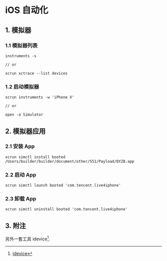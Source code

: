 # iOS 自动化

## 1. 模拟器

### 1.1 模拟器列表

```shell
instruments -s

// or 

xcrun xctrace --list devices
```

### 1.2 启动模拟器

```shell
xcrun instruments -w 'iPhone X'

// or

open -a Simulator
```

## 2. 模拟器应用

### 2.1 安装 App

```xcrun simctl install booted /Users/builder/builder/document/other/551/Payload/DYZB.app```

### 2.2 启动 App

```xcrun simctl launch booted 'com.tencent.live4iphone'```

### 2.3 卸载 App

```xcrun simctl uninstall booted 'com.tencent.live4iphone'```

## 3. 附注

另外一套工具 idevice[^idevice].

[^idevice]: [idevice](https://github.com/libimobiledevice/libimobiledevice)
